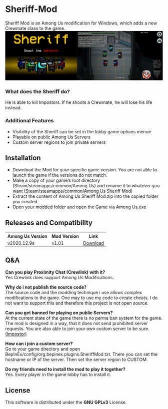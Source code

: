 # Sheriff-Mod
Sheriff Mod is an Among Us modification for Windows, which adds a new Crewmate class to the game.
<img src ="Pics/SheriffMod.png" width="1000"></img>

<h3>What does the Sheriff do?</h3>
He is able to kill Impostors. If he shoots a Crewmate, he will lose his life instead.
<h3>Additional Features</h3>
<ul>
<li> Visibility of the Sheriff can be set in the lobby game options menue</li>
<li> Playable on public Among Us Servers</li>
<li> Custom server regions to join private servers</li>
</ul>

<h2> Installation </h2>
<ul>
<li>Download the Mod for your specific game version. You are not able to launch the game if the versions do not match.</li>
<li>Make a copy of your game’s root directory (Steam/steamapps/common/Among Us) and rename it to whatever you want (Steam/steamapps/common/Among Us Sheriff Mod) </li>
<li>Extract the content of Among Us Sheriff Mod.zip into the copied folder you created</li>
<li>Open your modded folder and open the Game via Among Us.exe</li>
</ul>
 
<h2>Releases and Compatibility</h2>
 
 <table style="width:100%">
  <tr>
    <th>Among Us Version</th>
    <th>Mod Version</th>
    <th>Link</th>
  </tr>
  <tr>
    <td>v2020.12.9s</td>
    <td>v1.01</td>
    <td><a href="https://github.com/Woodi-dev/Sheriff-Mod/releases/download/v2020.12.9s/Among.Us.Sheriff.Mod.1.01.zip">Download</></td>
  </tr>

</table>

<h2>Q&A</h2>
 
<p><b>Can you play Proximity Chat (Crewlink) with it?</b></br>
Yes Crewlink does support Among Us Modifications.</p>
<p><b>Why do i not publish the source code?</b></br>
The source code and the modding technique i use allows complex modifications to the game.
One may to use my code to create cheats. I do not want to support this and therefore this project is not open source.</p>
<p><b>Can you get banned for playing on public Servers?</b></br>
At the current state of the game there is no perma ban system for the game. The mod is designed in a way, that it does not send prohibited server requests.
You are also able to join your own custom server to be sure. <a href="https://github.com/Impostor/Impostor">(Impostor)</a></p>
<p><b>How can i join a custom server?</b></br>
Go to your game directory and open BepInEx/config/org.bepinex.plugins.SheriffMod.txt. There you can set the hostname or IP of the server. Then set the server region to CUSTOM.</p>
<p><b>Do my friends need to install the mod to play it together?</b></br>
Yes. Every player in the game lobby has to install it.</p>
<h2>License</h2>
This software is distributed under the <b>GNU GPLv3</b> License.
